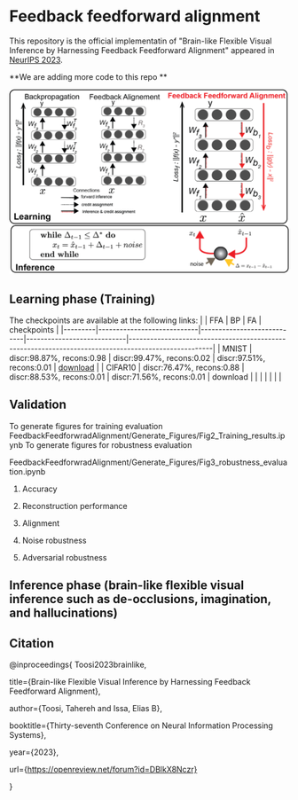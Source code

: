 # Feedback feedforward alignment
This repository is the official implementatin of "Brain-like Flexible Visual Inference by Harnessing Feedback Feedforward Alignment" appeared in [NeurIPS 2023](https://neurips.cc/virtual/2023/poster/72387).

**We are adding more code to this repo **

![concept](./assests/FFA_concept.png)

## Learning phase (Training)


The checkpoints are available at the following links: 
|         | FFA                        | BP                         | FA                         | checkpoints                                                                                     |
|---------|----------------------------|----------------------------|----------------------------|-----------------------------------------------------------------------------------------------------|
| MNIST   | discr:98.87%, recons:0.98  | discr:99.47%, recons:0.02  | discr:97.51%, recons:0.01  | [download](https://drive.google.com/drive/folders/1iGxrVyOvwn_Qkeg0BigzqChdREMetAkG?usp=drive_link) |
| CIFAR10 | discr:76.47%, recons:0.88 | discr:88.53%, recons:0.01 | discr:71.56%, recons:0.01 | download                                                                                        |
|         |                            |                            |                            |                                                                                                     |

## Validation
To generate figures for training evaluation 
FeedbackFeedforwradAlignment/Generate_Figures/Fig2_Training_results.ipynb
To generate figures for robustness evaluation

FeedbackFeedforwradAlignment/Generate_Figures/Fig3_robustness_evaluation.ipynb
1. Accuracy

2. Reconstruction performance

3. Alignment

4. Noise robustness

5. Adversarial robustness
   
## Inference phase (brain-like flexible visual inference such as de-occlusions, imagination, and hallucinations)

## Citation


@inproceedings{
Toosi2023brainlike, 

title={Brain-like Flexible Visual Inference by Harnessing Feedback Feedforward Alignment},

author={Toosi, Tahereh and Issa, Elias B},

booktitle={Thirty-seventh Conference on Neural Information Processing Systems},

year={2023},

url={https://openreview.net/forum?id=DBlkX8Nczr}

}



